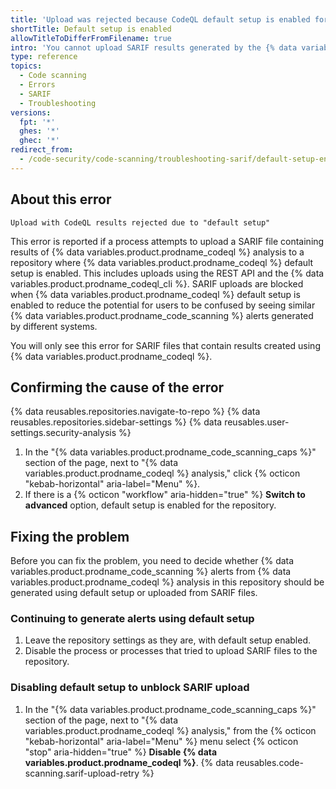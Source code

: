 ```yaml
---
title: 'Upload was rejected because CodeQL default setup is enabled for {% data variables.product.prodname_code_scanning %}'
shortTitle: Default setup is enabled
allowTitleToDifferFromFilename: true
intro: 'You cannot upload SARIF results generated by the {% data variables.product.prodname_codeql %} action or {% data variables.product.prodname_codeql %} CLI when default setup for {% data variables.product.prodname_code_scanning %} is enabled. Check your configuration and decide whether to keep default setup or unblock SARIF upload.'
type: reference
topics:
  - Code scanning
  - Errors
  - SARIF
  - Troubleshooting
versions:
  fpt: '*'
  ghes: '*'
  ghec: '*'
redirect_from:
  - /code-security/code-scanning/troubleshooting-sarif/default-setup-enabled
---
```


## About this error

```text
Upload with CodeQL results rejected due to "default setup"
```

This error is reported if a process attempts to upload a SARIF file containing results of {% data variables.product.prodname_codeql %} analysis to a repository where {% data variables.product.prodname_codeql %} default setup is enabled. This includes uploads using the REST API and the {% data variables.product.prodname_codeql_cli %}. SARIF uploads are blocked when {% data variables.product.prodname_codeql %} default setup is enabled to reduce the potential for users to be confused by seeing similar {% data variables.product.prodname_code_scanning %} alerts generated by different systems.

You will only see this error for SARIF files that contain results created using {% data variables.product.prodname_codeql %}.

## Confirming the cause of the error

{% data reusables.repositories.navigate-to-repo %}
{% data reusables.repositories.sidebar-settings %}
{% data reusables.user-settings.security-analysis %}
1. In the "{% data variables.product.prodname_code_scanning_caps %}" section of the page, next to "{% data variables.product.prodname_codeql %} analysis," click {% octicon "kebab-horizontal" aria-label="Menu" %}.
1. If there is a {% octicon "workflow" aria-hidden="true" %} **Switch to advanced** option, default setup is enabled for the repository.

## Fixing the problem

Before you can fix the problem, you need to decide whether {% data variables.product.prodname_code_scanning %} alerts from {% data variables.product.prodname_codeql %} analysis in this repository should be generated using default setup or uploaded from SARIF files.

### Continuing to generate alerts using default setup

1. Leave the repository settings as they are, with default setup enabled.
1. Disable the process or processes that tried to upload SARIF files to the repository.

### Disabling default setup to unblock SARIF upload

1. In the "{% data variables.product.prodname_code_scanning_caps %}" section of the page, next to "{% data variables.product.prodname_codeql %} analysis," from the {% octicon "kebab-horizontal" aria-label="Menu" %} menu select {% octicon "stop" aria-hidden="true" %} **Disable {% data variables.product.prodname_codeql %}**.
{% data reusables.code-scanning.sarif-upload-retry %}
